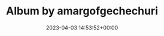 ---
archive_date: 2024-10-21
code: Cqk_w7sSF7W
date: 2023-04-03 14:53:52+00:00
id: '3072861285332311766'
layout: post
media:
- id: '3072861278109815253'
  type: image
  url: media/Cqk_w7sSF7W/3072861278109815253.jpg
- id: '3072861171939556972'
  type: video
  url: media/Cqk_w7sSF7W/3072861171939556972.mp4
permalink: /p/Cqk_w7sSF7W/
thumbnail: media/Cqk_w7sSF7W/3072861285332311766.jpg
title: Album by amargofgechechuri
---